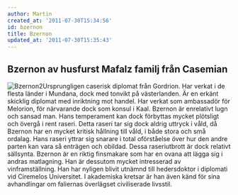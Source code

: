 ```yaml
---
author: Martin
created_at: '2011-07-30T15:34:56'
id: bzernon
title: Bzernon
updated_at: '2011-07-30T15:35:43'
---
```

## Bzernon av husfurst Mafalz familj från Casemian

<img src="http://kampanj.ripperdoc.net/wp-content/uploads/Bzernon2-241x300.jpg" title="Bzernon2" class="alignright size-medium wp-image-168" />Ursprungligen caserisk diplomat från Gordrion. Har verkat i de flesta länder i Mundana, dock med tonvikt på västerlanden. Är en erkänt skicklig diplomat med inriktning mot handel. Har verkat som ambassadör för Melorion, för närvarande dock som konsul i Kaal. Bzernon är enrelativt lugn och sansad man. Hans temperament kan dock förbyttas mycket plötsligt och övergå i rent raseri. Detta raseri tar sig dock aldrig uttryck i våld, då Bzernon har en mycket kritisk hållning till våld, i både stora och små ordalag. Hans raseri yttrar sig snarare i total oförståelse över hur den andre parten kan vara så enträgen och obildad. Dessa raseriutbrott är dock relativt sällsynta. Bzernon är en riktig finsmakare som har en ovana att lägga sig i andras matlagning. Han är dessutom mycket intresserad av vinframställning. Han har nyligen blivit utnämnd till hedersdoktor i diplomati vid Ciremelos Universitet. I akademiska kretsar är han även känd för sina avhandlingar om faliernas överlägset civiliserade livsstil.